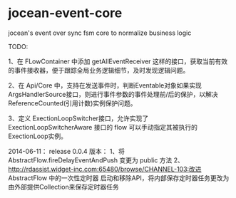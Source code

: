 jocean-event-core
==============

jocean's event over sync fsm core to normalize business logic

TODO:

  1、在 FLowContainer 中添加 getAllEventReceiver 这样的接口，获取当前有效的事件接收器，便于跟踪全局业务逻辑细节，及时发现逻辑问题。

  2、在 Api/Core 中，支持在发送事件时，判断Eventable对象如果实现 ArgsHandlerSource接口，则进行事件参数的事件处理前/后的保护，以解决ReferenceCounted(引用计数)实例保护问题。

  3、定义 ExectionLoopSwitcher接口，允许实现了 ExectionLoopSwitcherAware 接口的 flow 可以手动指定其被执行的 ExectionLoop实例。

2014-06-11： release 0.0.4 版本：
  1、将 AbstractFlow.fireDelayEventAndPush 变更为 public 方法
  2、http://rdassist.widget-inc.com:65480/browse/CHANNEL-103:改进 AbstractFlow 中的一次性定时器 启动和移除API，将内部保存定时器任务更改为由外部提供Collection<Detachable>来保存定时器任务
